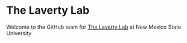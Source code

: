 # The Laverty Lab

Welcome to the GitHub team for [The Laverty Lab](https://lavertylab.org/) at New Mexico State University
